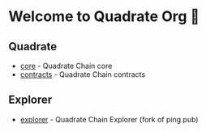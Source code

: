 # Welcome to Quadrate Org 👋 

## Quadrate
* [core](https://github.com/QuadrateOrg/core) - Quadrate Chain core
* [contracts](https://github.com/QuadrateOrg/quadrate-contracts) - Quadrate Chain contracts

## Explorer
* [explorer](https://github.com/QuadrateOrg/explorer) - Quadrate Chain Explorer (fork of ping.pub)
